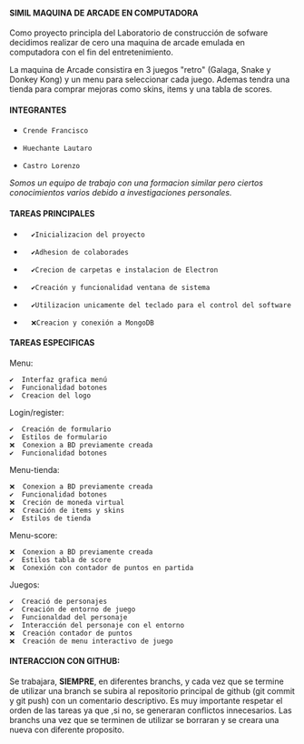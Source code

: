 #### **SIMIL MAQUINA DE ARCADE EN COMPUTADORA**

Como proyecto principla del Laboratorio de construcción de sofware decidimos realizar de cero una maquina de arcade emulada en computadora con el fin del entretenimiento.

La maquina de Arcade consistira en 3 juegos "retro" (Galaga, Snake y Donkey Kong) y un menu para seleccionar cada juego. Ademas tendra una tienda para comprar mejoras como skins, items y una tabla de scores.

#### **INTEGRANTES**
-     Crende Francisco 
-     Huechante Lautaro
-     Castro Lorenzo 

*Somos un equipo de trabajo con una formacion similar pero ciertos 				conocimientos varios debido a investigaciones personales.*


#### **TAREAS PRINCIPALES**
-       ✔️Inicializacion del proyecto
-       ✔️Adhesion de colaborades 
-       ✔️Crecion de carpetas e instalacion de Electron 
-       ✔️Creación y funcionalidad ventana de sistema
-       ✔️Utilizacion unicamente del teclado para el control del software 
-       ❌Creacion y conexión a MongoDB


#### **TAREAS ESPECIFICAS**

   Menu:

    ✔️  Interfaz grafica menú
    ✔️  Funcionalidad botones 
    ✔️  Creacion del logo 


   Login/register:

    ✔️  Creación de formulario
    ✔️  Estilos de formulario 
    ❌  Conexion a BD previamente creada 
    ✔️  Funcionalidad botones


   Menu-tienda:

    ❌  Conexion a BD previamente creada 
    ✔️  Funcionalidad botones 
    ❌  Creción de moneda virtual
    ❌  Creación de items y skins
    ✔️  Estilos de tienda


   Menu-score:

    ❌  Conexion a BD previamente creada 
    ✔️  Estilos tabla de score
    ❌  Conexión con contador de puntos en partida

   Juegos:

    ✔️  Creació de personajes
    ✔️  Creación de entorno de juego 
    ✔️  Funcionaldad del personaje 
    ✔️  Interacción del personaje con el entorno 
    ❌  Creación contador de puntos
    ❌  Creación de menu interactivo de juego  


#### **INTERACCION CON GITHUB:**

Se trabajara, **SIEMPRE**, en diferentes branchs, y cada vez que se termine de utilizar una branch se subira al repositorio principal de github (git commit y git push) con un comentario descriptivo. Es muy importante respetar el orden de las tareas ya que ,si no, se generaran conflictos innecesarios. Las branchs una vez que se terminen de utilizar se borraran y se creara una nueva con diferente proposito.

